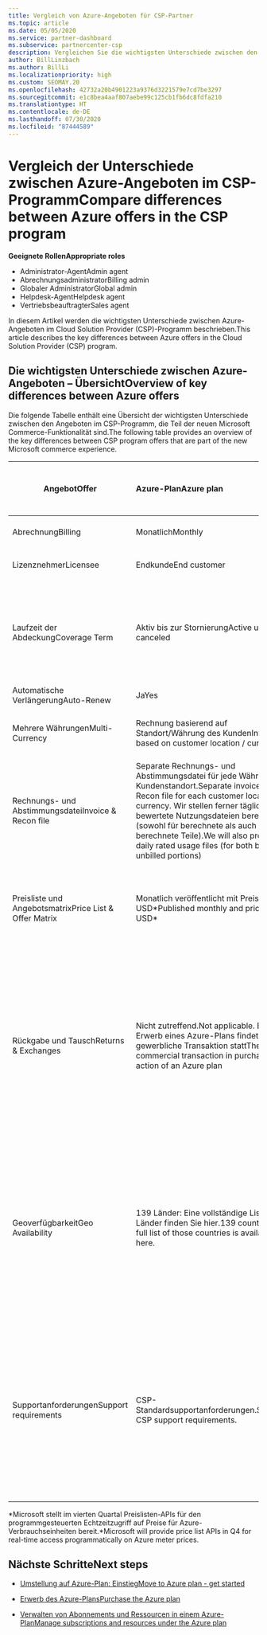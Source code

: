 ```yaml
---
title: Vergleich von Azure-Angeboten für CSP-Partner
ms.topic: article
ms.date: 05/05/2020
ms.service: partner-dashboard
ms.subservice: partnercenter-csp
description: Vergleichen Sie die wichtigsten Unterschiede zwischen den Angeboten in der neuen Microsoft Commerce-Funktionalität für Partner im CSP-Programm (Cloud Solution Provider).
author: BillLinzbach
ms.author: BillLi
ms.localizationpriority: high
ms.custom: SEOMAY.20
ms.openlocfilehash: 42732a20b4901223a9376d3221579e7cd7be3297
ms.sourcegitcommit: e1c8bea4aaf807aebe99c125cb1fb6dc8fdfa210
ms.translationtype: HT
ms.contentlocale: de-DE
ms.lasthandoff: 07/30/2020
ms.locfileid: "87444589"
---
```

# <a name="compare-differences-between-azure-offers-in-the-csp-program"></a><span data-ttu-id="f4c45-103">Vergleich der Unterschiede zwischen Azure-Angeboten im CSP-Programm</span><span class="sxs-lookup"><span data-stu-id="f4c45-103">Compare differences between Azure offers in the CSP program</span></span>

<span data-ttu-id="f4c45-104">**Geeignete Rollen**</span><span class="sxs-lookup"><span data-stu-id="f4c45-104">**Appropriate roles**</span></span>

- <span data-ttu-id="f4c45-105">Administrator-Agent</span><span class="sxs-lookup"><span data-stu-id="f4c45-105">Admin agent</span></span>
- <span data-ttu-id="f4c45-106">Abrechnungsadministrator</span><span class="sxs-lookup"><span data-stu-id="f4c45-106">Billing admin</span></span>
- <span data-ttu-id="f4c45-107">Globaler Administrator</span><span class="sxs-lookup"><span data-stu-id="f4c45-107">Global admin</span></span>
- <span data-ttu-id="f4c45-108">Helpdesk-Agent</span><span class="sxs-lookup"><span data-stu-id="f4c45-108">Helpdesk agent</span></span>
- <span data-ttu-id="f4c45-109">Vertriebsbeauftragter</span><span class="sxs-lookup"><span data-stu-id="f4c45-109">Sales agent</span></span>

<span data-ttu-id="f4c45-110">In diesem Artikel werden die wichtigsten Unterschiede zwischen Azure-Angeboten im Cloud Solution Provider (CSP)-Programm beschrieben.</span><span class="sxs-lookup"><span data-stu-id="f4c45-110">This article describes the key differences between Azure offers in the Cloud Solution Provider (CSP) program.</span></span>

## <a name="overview-of-key-differences-between-azure-offers"></a><span data-ttu-id="f4c45-111">Die wichtigsten Unterschiede zwischen Azure-Angeboten – Übersicht</span><span class="sxs-lookup"><span data-stu-id="f4c45-111">Overview of key differences between Azure offers</span></span>

<span data-ttu-id="f4c45-112">Die folgende Tabelle enthält eine Übersicht der wichtigsten Unterschiede zwischen den Angeboten im CSP-Programm, die Teil der neuen Microsoft Commerce-Funktionalität sind.</span><span class="sxs-lookup"><span data-stu-id="f4c45-112">The following table provides an overview of the key differences between CSP program offers that are part of the new Microsoft commerce experience.</span></span>

|<span data-ttu-id="f4c45-113">**Angebot**</span><span class="sxs-lookup"><span data-stu-id="f4c45-113">**Offer**</span></span>| <span data-ttu-id="f4c45-114">**Azure-Plan**</span><span class="sxs-lookup"><span data-stu-id="f4c45-114">**Azure plan**</span></span>|<span data-ttu-id="f4c45-115">**Marketplace-Angebote von Drittanbietern**</span><span class="sxs-lookup"><span data-stu-id="f4c45-115">**Third-party marketplace offers**</span></span>|<span data-ttu-id="f4c45-116">**Azure-Reservierungen**</span><span class="sxs-lookup"><span data-stu-id="f4c45-116">**Azure Reservations**</span></span>|<span data-ttu-id="f4c45-117">**Über CSP verkaufte Serverabonnements**</span><span class="sxs-lookup"><span data-stu-id="f4c45-117">**Server Subscriptions sold through CSP**</span></span>|<span data-ttu-id="f4c45-118">**Lizenzbasierte Angebote**</span><span class="sxs-lookup"><span data-stu-id="f4c45-118">**License-based offers**</span></span>|
|-------------------|:------|:-----|:---------|:--------------|:---------|
|<span data-ttu-id="f4c45-119">Abrechnung</span><span class="sxs-lookup"><span data-stu-id="f4c45-119">Billing</span></span>|<span data-ttu-id="f4c45-120">Monatlich</span><span class="sxs-lookup"><span data-stu-id="f4c45-120">Monthly</span></span>|<span data-ttu-id="f4c45-121">Variabel (abhängig vom Angebot)</span><span class="sxs-lookup"><span data-stu-id="f4c45-121">Variable (offer dependent)</span></span>|<span data-ttu-id="f4c45-122">Endkunde</span><span class="sxs-lookup"><span data-stu-id="f4c45-122">End customer</span></span>|<span data-ttu-id="f4c45-123">Vorab für die gesamte Laufzeit oder eine Laufzeit von 3 Jahren</span><span class="sxs-lookup"><span data-stu-id="f4c45-123">Up front for the full term or 3-year term</span></span>|<span data-ttu-id="f4c45-124">Monatlich oder jährlich</span><span class="sxs-lookup"><span data-stu-id="f4c45-124">Monthly or Annual</span></span>|
|<span data-ttu-id="f4c45-125">Lizenznehmer</span><span class="sxs-lookup"><span data-stu-id="f4c45-125">Licensee</span></span>|<span data-ttu-id="f4c45-126">Endkunde</span><span class="sxs-lookup"><span data-stu-id="f4c45-126">End customer</span></span>|<span data-ttu-id="f4c45-127">Variabel (abhängig vom Angebot)</span><span class="sxs-lookup"><span data-stu-id="f4c45-127">Variable (offer dependent)</span></span>|<span data-ttu-id="f4c45-128">Endkunde</span><span class="sxs-lookup"><span data-stu-id="f4c45-128">End customer</span></span>| <span data-ttu-id="f4c45-129">Endkunde</span><span class="sxs-lookup"><span data-stu-id="f4c45-129">End customer</span></span>|<span data-ttu-id="f4c45-130">Endkunde</span><span class="sxs-lookup"><span data-stu-id="f4c45-130">End customer</span></span>|
|<span data-ttu-id="f4c45-131">Laufzeit der Abdeckung</span><span class="sxs-lookup"><span data-stu-id="f4c45-131">Coverage Term</span></span>|<span data-ttu-id="f4c45-132">Aktiv bis zur Stornierung</span><span class="sxs-lookup"><span data-stu-id="f4c45-132">Active until canceled</span></span>|<span data-ttu-id="f4c45-133">Variabel (abhängig vom Angebot)</span><span class="sxs-lookup"><span data-stu-id="f4c45-133">Variable (offer dependent)</span></span>|<span data-ttu-id="f4c45-134">Siehe Angebotsbeschreibung</span><span class="sxs-lookup"><span data-stu-id="f4c45-134">See offer description</span></span>|<span data-ttu-id="f4c45-135">Alle Azure-Reservierungen verfügen über einen eigenen eindeutigen Abdeckungszeitraum.</span><span class="sxs-lookup"><span data-stu-id="f4c45-135">All Azure Reservations have their own unique coverage period.</span></span> <span data-ttu-id="f4c45-136">Alle Azure-Abonnements verfügen über einen eigenen eindeutigen Abdeckungszeitraum.</span><span class="sxs-lookup"><span data-stu-id="f4c45-136">All Server Subscriptions will have their own unique coverage period.</span></span>|   <span data-ttu-id="f4c45-137">Zusätzliche Lizenzen fügen sich in den bestehenden Abdeckungszeitraum ein.</span><span class="sxs-lookup"><span data-stu-id="f4c45-137">Additional licenses will snap into the existing coverage period</span></span>|
|<span data-ttu-id="f4c45-138">Automatische Verlängerung</span><span class="sxs-lookup"><span data-stu-id="f4c45-138">Auto-Renew</span></span>|<span data-ttu-id="f4c45-139">Ja</span><span class="sxs-lookup"><span data-stu-id="f4c45-139">Yes</span></span>|<span data-ttu-id="f4c45-140">Ja</span><span class="sxs-lookup"><span data-stu-id="f4c45-140">Yes</span></span>|<span data-ttu-id="f4c45-141">Nein</span><span class="sxs-lookup"><span data-stu-id="f4c45-141">No</span></span>| <span data-ttu-id="f4c45-142">Nein</span><span class="sxs-lookup"><span data-stu-id="f4c45-142">No</span></span>|<span data-ttu-id="f4c45-143">Ja</span><span class="sxs-lookup"><span data-stu-id="f4c45-143">Yes</span></span>|
|<span data-ttu-id="f4c45-144">Mehrere Währungen</span><span class="sxs-lookup"><span data-stu-id="f4c45-144">Multi-Currency</span></span>|<span data-ttu-id="f4c45-145">Rechnung basierend auf Standort/Währung des Kunden</span><span class="sxs-lookup"><span data-stu-id="f4c45-145">Invoice based on customer location / currency</span></span>|<span data-ttu-id="f4c45-146">Rechnung basierend auf Standort/Währung des Kunden</span><span class="sxs-lookup"><span data-stu-id="f4c45-146">Invoice based on customer location / currency</span></span>|<span data-ttu-id="f4c45-147">Rechnung basierend auf Standort/Währung des Kunden</span><span class="sxs-lookup"><span data-stu-id="f4c45-147">Invoice based on customer location / currency</span></span>|<span data-ttu-id="f4c45-148">Rechnung basierend auf Standort/Währung des Kunden</span><span class="sxs-lookup"><span data-stu-id="f4c45-148">Invoice based on customer location / currency</span></span>|<span data-ttu-id="f4c45-149">Basierend auf der Währung des Partnerstandorts</span><span class="sxs-lookup"><span data-stu-id="f4c45-149">Based on Partner location currency</span></span>| 
|<span data-ttu-id="f4c45-150">Rechnungs- und Abstimmungsdatei</span><span class="sxs-lookup"><span data-stu-id="f4c45-150">Invoice & Recon file</span></span>|<span data-ttu-id="f4c45-151">Separate Rechnungs- und Abstimmungsdatei für jede Währung am Kundenstandort.</span><span class="sxs-lookup"><span data-stu-id="f4c45-151">Separate invoice and Recon file for each customer location currency.</span></span>  <span data-ttu-id="f4c45-152">Wir stellen ferner täglich bewertete Nutzungsdateien bereit (sowohl für berechnete als auch für nicht berechnete Teile).</span><span class="sxs-lookup"><span data-stu-id="f4c45-152">We will also provide daily rated usage files (for both bill and unbilled portions)</span></span> |<span data-ttu-id="f4c45-153">Separate Rechnungs- und Abstimmungsdatei für jede Währung am Kundenstandort</span><span class="sxs-lookup"><span data-stu-id="f4c45-153">Separate invoice and Recon file for each customer location currency</span></span>|<span data-ttu-id="f4c45-154">Separate Rechnungs- und Abstimmungsdatei für jede Währung am Kundenstandort</span><span class="sxs-lookup"><span data-stu-id="f4c45-154">Separate invoice and Recon file for each customer location currency</span></span>|<span data-ttu-id="f4c45-155">Separate Rechnungs- und Abstimmungsdatei für jede Währung am Kundenstandort</span><span class="sxs-lookup"><span data-stu-id="f4c45-155">Separate invoice and Recon file for each customer location currency</span></span>|<span data-ttu-id="f4c45-156">Alle Bestellungen in einer Rechnungs- und Abstimmungsdatei</span><span class="sxs-lookup"><span data-stu-id="f4c45-156">All orders on one invoice and Recon file</span></span>|
|<span data-ttu-id="f4c45-157">Preisliste und Angebotsmatrix</span><span class="sxs-lookup"><span data-stu-id="f4c45-157">Price List & Offer Matrix</span></span>|<span data-ttu-id="f4c45-158">Monatlich veröffentlicht mit Preisen in USD\*</span><span class="sxs-lookup"><span data-stu-id="f4c45-158">Published monthly and priced in USD\*</span></span>|<span data-ttu-id="f4c45-159">Marketplace-Angebote und -Preise können in Echtzeit in das CSV-Dateiformat exportiert werden.</span><span class="sxs-lookup"><span data-stu-id="f4c45-159">Marketplace offers and pricing can be exported real-time to CSV file format beginning.</span></span>|<span data-ttu-id="f4c45-160">Separate Einzeldatei mit allen Preisen und Angebotsdetails. Es gibt keine separate Datei mit der Angebotsmatrix.</span><span class="sxs-lookup"><span data-stu-id="f4c45-160">Separate, single file with all pricing and offer details included.There is no separate Offer Matrix file</span></span>||<span data-ttu-id="f4c45-161">Separate Einzeldatei mit allen Preisen und Angebotsdetails. Es gibt keine separate Angebotsmatrix.</span><span class="sxs-lookup"><span data-stu-id="f4c45-161">Separate, single file with all pricing and offer details included.There is no separate Offer Matrix.</span></span>| 
|<span data-ttu-id="f4c45-162">Rückgabe und Tausch</span><span class="sxs-lookup"><span data-stu-id="f4c45-162">Returns & Exchanges</span></span>|<span data-ttu-id="f4c45-163">Nicht zutreffend.</span><span class="sxs-lookup"><span data-stu-id="f4c45-163">Not applicable.</span></span> <span data-ttu-id="f4c45-164">Beim Erwerb eines Azure-Plans findet keine gewerbliche Transaktion statt</span><span class="sxs-lookup"><span data-stu-id="f4c45-164">There is no commercial transaction in purchasing action of an Azure plan</span></span>|<span data-ttu-id="f4c45-165">Variiert zwischen lizenzbasierten Angeboten mit einem bis 12 Monaten Laufzeit sowie nutzungsbasierten Angeboten.</span><span class="sxs-lookup"><span data-stu-id="f4c45-165">Varies between one-month and 12-month license based offers as well as usage-based offers.</span></span>|<span data-ttu-id="f4c45-166">Bei Rückgabe in weniger als 5 Tagen nach dem Bestelldatum wird eine 100 %-Gutschrift ausgestellt.</span><span class="sxs-lookup"><span data-stu-id="f4c45-166">Returns less than 5 days after order date will receive a 100% credit.</span></span> <span data-ttu-id="f4c45-167">Bei Rückgabe in mehr als 5 Tagen nach dem Bestelldatum wird eine anteilige Gutschrift erstattet, abzüglich einer Gebühr für frühzeitige Stornierung in Höhe von 12 % der anteiligen Gutschrift. Der Betrag ist bei 50.000 USD (oder dem gleichen Betrag in der lokalen Währung) pro Kunde und Jahr gedeckelt</span><span class="sxs-lookup"><span data-stu-id="f4c45-167">Returns greater than 5 days after order date will receive a pro-rated credit and a 12% early termination fee of the pro-rated credit; Cap of $50,000 USD (or local currency equivalent) per customer per year</span></span>|<span data-ttu-id="f4c45-168">Für Rückgaben in weniger als 60 Tagen ab dem Bestelldatum wird eine Gutschrift von 100 % erstattet. Lizenzschlüssel werden deaktiviert.</span><span class="sxs-lookup"><span data-stu-id="f4c45-168">Returns less than 60 days from order date will receive a 100% credit license keys will be deactivated.</span></span> <span data-ttu-id="f4c45-169">Partielle Rückgaben werden nicht akzeptiert.</span><span class="sxs-lookup"><span data-stu-id="f4c45-169">Partial returns will not be accepted.</span></span>|   <span data-ttu-id="f4c45-170">Suspendierungen/Stornierungen nach weniger als 30 Tagen werden mit einem 100 %-Guthaben erstattet. Für Suspendierungen/Stornierungen nach mehr als 30 Tagen wird eine anteilige Gutschrift erstellt.</span><span class="sxs-lookup"><span data-stu-id="f4c45-170">Suspensions / cancellations less than 30 days will receive a 100% credit; Suspensions / cancellations greater than 30 days will receive a pro-rated credit.</span></span>|
|<span data-ttu-id="f4c45-171">Geoverfügbarkeit</span><span class="sxs-lookup"><span data-stu-id="f4c45-171">Geo Availability</span></span>|<span data-ttu-id="f4c45-172">139 Länder: Eine vollständige Liste der Länder finden Sie hier.</span><span class="sxs-lookup"><span data-stu-id="f4c45-172">139 countries - A full list of those countries is available here.</span></span>|<span data-ttu-id="f4c45-173">Die Länderverfügbarkeit für New Commerce-Angebote und die Kundenwährungsmatrix zeigen den Umfang, in dem diese Angebote an einem bestimmten Ort für die Bereitstellung in CSP durch einen Partner verfügbar sind.</span><span class="sxs-lookup"><span data-stu-id="f4c45-173">The New Commerce Offers Country Availability and Customer Currency Matrix shows the scope of where these offers are eligible to be made available in CSP by the partner.</span></span>|<span data-ttu-id="f4c45-174">Vollständige Details finden Sie in der Länderverfügbarkeit für moderne Angebote und Kundenwährungsmatrix.</span><span class="sxs-lookup"><span data-stu-id="f4c45-174">See New Commerce Offers Country Availability and Customer Currency Matrix for full details.</span></span> <span data-ttu-id="f4c45-175">Der gleiche Rolloutzeitplan gilt für alle neuen Commerce-Angebote.</span><span class="sxs-lookup"><span data-stu-id="f4c45-175">The same rollout schedule applies to all new commerce offers.</span></span>|<span data-ttu-id="f4c45-176">Vollständige Details finden Sie in der Länderverfügbarkeit für moderne Angebote und Kundenwährungsmatrix.</span><span class="sxs-lookup"><span data-stu-id="f4c45-176">See New Commerce Offers Country Availability and Customer Currency Matrix for full details.</span></span>  <span data-ttu-id="f4c45-177">Der gleiche Rolloutzeitplan gilt für alle neuen Commerce-Angebote.</span><span class="sxs-lookup"><span data-stu-id="f4c45-177">The same rollout schedule applies to all new commerce offers.</span></span>|<span data-ttu-id="f4c45-178">247 Länder</span><span class="sxs-lookup"><span data-stu-id="f4c45-178">247 countries</span></span>|
|<span data-ttu-id="f4c45-179">Supportanforderungen</span><span class="sxs-lookup"><span data-stu-id="f4c45-179">Support requirements</span></span>|<span data-ttu-id="f4c45-180">CSP-Standardsupportanforderungen.</span><span class="sxs-lookup"><span data-stu-id="f4c45-180">Standard CSP support requirements.</span></span>|<span data-ttu-id="f4c45-181">Das Unternehmen, das ein Angebot veröffentlicht, ist für den technischen Support zuständig.</span><span class="sxs-lookup"><span data-stu-id="f4c45-181">Offer publishing company is responsible for technical support.</span></span>  <span data-ttu-id="f4c45-182">Der CSP-Partner ist für die Presales-Aktivitäten, die Transaktion und die Unterstützung der Abrechnung zuständig.</span><span class="sxs-lookup"><span data-stu-id="f4c45-182">CSP Partner is responsible for pre-sales activities, transaction, and billing support.</span></span>|<span data-ttu-id="f4c45-183">CSP-Standardsupportanforderungen.</span><span class="sxs-lookup"><span data-stu-id="f4c45-183">Standard CSP support requirements.</span></span>|<span data-ttu-id="f4c45-184">CSP-Standardsupportanforderungen.</span><span class="sxs-lookup"><span data-stu-id="f4c45-184">Standard CSP support requirements.</span></span>|<span data-ttu-id="f4c45-185">CSP-Standardsupportanforderungen.</span><span class="sxs-lookup"><span data-stu-id="f4c45-185">Standard CSP support requirements.</span></span>|

<span data-ttu-id="f4c45-186">\*Microsoft stellt im vierten Quartal Preislisten-APIs für den programmgesteuerten Echtzeitzugriff auf Preise für Azure-Verbrauchseinheiten bereit.</span><span class="sxs-lookup"><span data-stu-id="f4c45-186">\*Microsoft will provide price list APIs in Q4 for real-time access programmatically on Azure meter prices.</span></span>

## <a name="next-steps"></a><span data-ttu-id="f4c45-187">Nächste Schritte</span><span class="sxs-lookup"><span data-stu-id="f4c45-187">Next steps</span></span>

- [<span data-ttu-id="f4c45-188">Umstellung auf Azure-Plan: Einstieg</span><span class="sxs-lookup"><span data-stu-id="f4c45-188">Move to Azure plan - get started</span></span>](azure-plan-get-started.md)

- [<span data-ttu-id="f4c45-189">Erwerb des Azure-Plans</span><span class="sxs-lookup"><span data-stu-id="f4c45-189">Purchase the Azure plan</span></span>](purchase-azure-plan.md)

- [<span data-ttu-id="f4c45-190">Verwalten von Abonnements und Ressourcen in einem Azure-Plan</span><span class="sxs-lookup"><span data-stu-id="f4c45-190">Manage subscriptions and resources under the Azure plan</span></span>](azure-plan-manage.md)